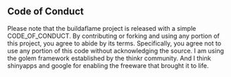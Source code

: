 ## Code of Conduct
  
Please note that the buildaflame project is released with a simple CODE_OF_CONDUCT. By contributing or forking and using any portion of this project, you agree to abide by its terms. Specifically, you agree not to use any portion of this code without acknowledging the source. I am using the golem framework established by the thinkr community. And I think shinyapps and google for enabling the freeware that brought it to life.